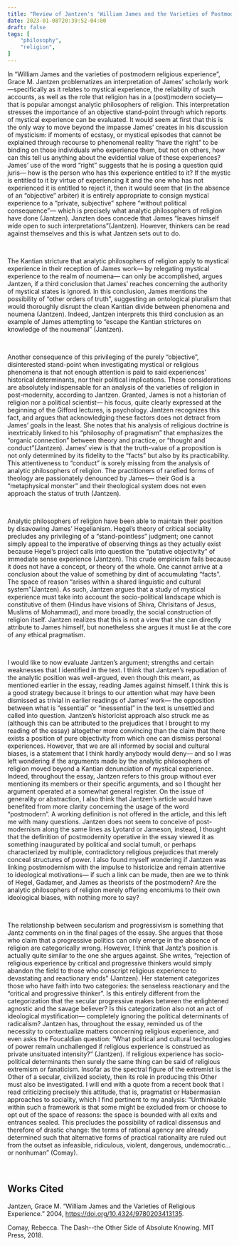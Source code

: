 ```yaml
---
title: "Review of Jantzen's 'William James and the Varieties of Postmodern Religious Experience'"
date: 2023-01-08T20:39:52-04:00
draft: false
tags: [
    "philosophy",
    "religion",
]
---
```


In “William James and the varieties of postmodern religious experience”, Grace M. Jantzen problematizes an interpretation of James’ scholarly work—specifically as it relates to mystical experience, the reliability of such accounts, as well as the role that religion has in a (post)modern society— that is popular amongst analytic philosophers of religion. This interpretation stresses the importance of an objective stand-point through which reports of mystical experience can be evaluated. It would seem at first that this is the only way to move beyond the impasse James’ creates in his discussion of mysticism: if  moments of ecstasy, or mystical episodes that cannot be explained through recourse to phenomenal reality “have the right” to be binding on those individuals who experience them, but not on others, how can this tell us anything about the evidential value of these experiences? James’ use of the word “right” suggests that he is posing a question quid juris—  how is the person who has this experience entitled to it? If the mystic is entitled to it by virtue of experiencing it and the one who has not experienced it is entitled to reject it, then it would seem that (in the absence of an “objective” arbiter) it is entirely appropriate to consign mystical experience to a “private, subjective” sphere “without political consequence”— which is precisely what analytic philosophers of religion have done (Jantzen). Janzten does concede that James “leaves himself wide open to such interpretations”(Jantzen). However, thinkers can be read against themselves and this is what Jantzen sets out to do.  

<br>


The Kantian stricture that analytic philosophers of religion apply to mystical experience in their reception of James work— by relegating mystical experience to the realm of noumena— can only be accomplished, argues Jantzen, if a third conclusion that James’ reaches concerning the authority of mystical states is ignored. In this conclusion, James mentions the possibility of “other orders of truth”, suggesting an ontological pluralism that would thoroughly disrupt the clean Kantian divide between phenomena and noumena (Jantzen). Indeed, Jantzen interprets this third conclusion as an example of James attempting to “escape the Kantian strictures on knowledge of the noumenal” (Jantzen).

<br>


Another consequence of this privileging of the purely “objective”, disinterested stand-point when investigating mystical or religious phenomena is that not enough attention is paid to said experiences' historical determinants, nor their political implications. These considerations are  absolutely indispensable for an analysis of the varieties of religion in post-modernity, according to Jantzen. Granted, James is not a historian of religion nor a political scientist— his focus,  quite clearly expressed at the beginning of the Gifford lectures, is psychology. Jantzen recognizes this fact, and argues that acknowledging these factors does not detract from James’ goals in the least. She notes that his analysis of religious doctrine is inextricably linked to his “philosophy of pragmatism” that emphasizes the “organic connection” between theory and practice, or “thought and conduct”(Jantzen).  James’ view is that the truth-value of a proposition is not only determined by its fidelity to the “facts” but also by its practicability. This attentiveness to “conduct” is sorely missing from the analysis of analytic philosophers of religion. The practitioners of rarefied forms of theology are passionately denounced by James— their God is a “metaphysical monster” and their theological system does not even approach the status of truth (Jantzen).  

<br>


Analytic philosophers of religion have been able to maintain their position by disavowing James’ Hegelianism. Hegel’s  theory of critical sociality precludes any privileging of a “stand-pointless” judgment; one cannot simply appeal to the imperative of observing things as they actually exist because Hegel’s project calls into question the “putative objectivity” of immediate sense experience (Jantzen). This crude empiricism fails because it does not have a concept, or theory of the whole. One cannot arrive at a conclusion about the value of something by dint of accumulating “facts”. The space of reason “arises within a shared linguistic and cultural system”(Jantzen).  As such, Jantzen argues that a study of mystical experience must take into account the socio-political landscape which is constitutive of them (Hindus have visions of Shiva, Chrisitans of Jesus, Muslims of Mohammad), and more broadly, the social construction of religion itself. Jantzen realizes that this is not a view that she can directly attribute to James himself, but nonetheless she argues it must lie at the core of any ethical pragmatism. 

<br>


I would like to now evaluate Jantzen’s argument; strengths and certain weaknesses that I identified in the text. I think that Jantzen’s repudiation of the analytic position was well-argued, even though this meant, as mentioned earlier in the essay, reading James against himself. I think this is a good strategy because it brings to our attention what may have been dismissed as trivial in earlier readings of James’ work— the opposition between what is “essential” or “inessential” in the text is unsettled and called into question. Jantzen’s historicist approach also struck me as (although this can be attributed to the prejudices that I brought to my reading of the essay) altogether more convincing than the claim that there exists a position of pure objectivity from which one can dismiss personal experiences. However, that we are all informed by social and cultural biases, is a statement that I think hardly anybody would deny— and so I was left wondering if the arguments made by the analytic philosophers of religion moved beyond a Kantian denunciation of mystical experience. Indeed, throughout the essay, Jantzen refers to this group without ever mentioning its members or their specific arguments, and so I thought her argument operated at a somewhat general register. On the issue of generality or abstraction, I also think that Jantzen’s article would have benefited from more clarity concerning the usage of the word “postmodern”. A working definition is not offered in the article, and this left me with many questions. Jantzen does not seem to conceive of post-modernism along the same lines as Lyotard or Jameson, instead,  I thought that the definition of postmodernity operative in the essay viewed it as something inaugurated by political and social tumult, or perhaps characterized by multiple, contradictory religious prejudices that merely conceal structures of power.  I also found myself wondering if Jantzen was linking postmodernism with the impulse to historicize and remain attentive to ideological motivations— if such a link can be made, then are we to think of Hegel, Gadamer, and James as theorists of the postmodern? Are the analytic philosophers of religion merely offering encomiums to their own ideological biases, with nothing more to say? 

<br>

The relationship between secularism and progressivism is something that Jantz comments on in the final pages of the essay. She argues that those who claim that a progressive politics can only emerge in the absence of religion are categorically wrong. However, I think that Jantz’s position is actually quite similar to the one she argues against. She writes, “rejection of religious experience by critical and progressive thinkers would simply abandon the field to those who conscript religious experience to devastating and reactionary ends” (Jantzen). Her statement categorizes those who have faith into two categories: the senseless reactionary and the “critical and progressive thinker”. Is this entirely different from the categorization that the secular progressive makes between the enlightened agnostic and the savage believer? Is this categorization also not an act of ideological mystification— completely ignoring the political determinants of radicalism? Jantzen has, throughout the essay, reminded us of the necessity to contextualize matters concerning religious experience, and even asks the Foucaldian question: “What political and cultural  technologies of power remain unchallenged if religious experience is construed as private unsituated intensity?” (Jantzen). If religious experience has socio-political determinants then surely the same thing can be said of religious extremism or fanaticism. Insofar as the spectral figure of the extremist is the Other of a secular, civilized society, then its role in producing this Other must also be investigated. I will end with a quote from a recent book that I read criticizing precisely this attitude, that is, pragmatist or Habermasian approaches to sociality, which I find  pertinent to my analysis: “Unthinkable within such a framework is that some might be excluded from or choose to opt out of the space of reasons: the space is bounded with all exits and entrances sealed. This precludes the possibility of radical dissensus and therefore of drastic change: the terms of rational agency are already determined such that alternative forms of practical rationality are ruled out from the outset as infeasible, ridiculous, violent, dangerous, undemocratic… or nonhuman” (Comay). 

<br>

## Works Cited

Jantzen, Grace M. “William James and the Varieties of Religious Experience.” 2004, https://doi.org/10.4324/9780203413135.

Comay, Rebecca. The Dash--the Other Side of Absolute Knowing. MIT Press, 2018.
